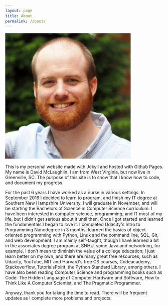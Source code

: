 ```yaml
---
layout: page
title: About
permalink: /about/
---
```

![bio_pic](/bio_pic.jpg)

This is my personal website made with Jekyll and hosted with Github Pages. My name is David McLaughlin. I am from West Virginia, but now live in Greenville, SC. The purpose of this site is to show that I know how to code, and document my progress.

For the past 6 years I have worked as a nurse in various settings. In September 2016 I decided to learn to program, and finish my IT degree at Southern New Hampshire University. I will graduate in November, and will be starting the Bachelors of Science in Computer Science curriculum. I have been interested in computer science, programming, and IT most of my life, but I didn't get serious about it until then. Once I got started and learned the fundamentals I began to love it. I completed Udacity's Intro to Programming Nanodegree in 3 months, learned the basics of object-oriented programming with Python, Linux and the command line, SQL, Git, and web development. I am mainly self-taught, though I have learned a bit in the associates degree program at SNHU, some Java and networking, for example. I don't mean to diminish the value of a college education; I just learn better on my own, and there are many great free resources, such as Udacity, YouTube, MIT and Harvard's free CS courses, Codeacademy, Stackoverflow, TutorialsPoint, the Python Standard Library, among others. I have also been reading Computer Science and programming books such as Code: The Hidden Language of Computer Hardware and Software, How to Think Like A Computer Scientist, and The Pragmatic Programmer.

Anyway, thank you for taking the time to read. There will be frequent updates as I complete more problems and projects.
